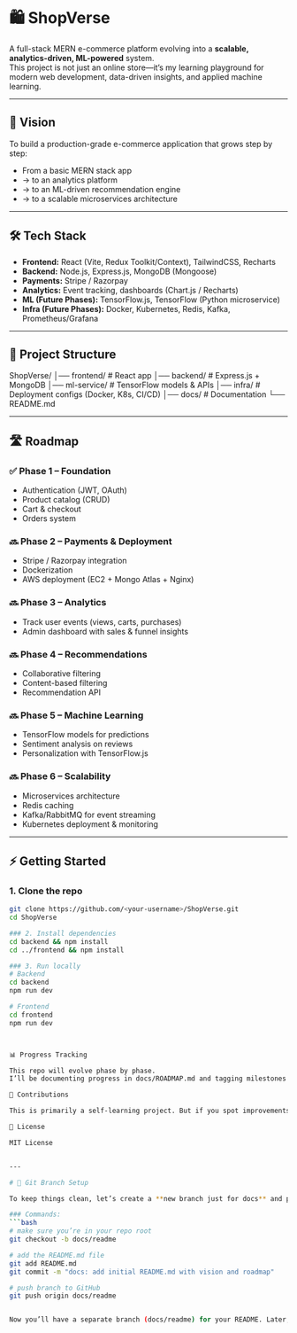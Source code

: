 # 🛍️ ShopVerse

A full-stack MERN e-commerce platform evolving into a **scalable, analytics-driven, ML-powered** system.  
This project is not just an online store—it’s my learning playground for modern web development, data-driven insights, and applied machine learning.

---

## 🚀 Vision
To build a production-grade e-commerce application that grows step by step:
- From a basic MERN stack app
- → to an analytics platform
- → to an ML-driven recommendation engine
- → to a scalable microservices architecture

---

## 🛠️ Tech Stack
- **Frontend:** React (Vite, Redux Toolkit/Context), TailwindCSS, Recharts
- **Backend:** Node.js, Express.js, MongoDB (Mongoose)
- **Payments:** Stripe / Razorpay
- **Analytics:** Event tracking, dashboards (Chart.js / Recharts)
- **ML (Future Phases):** TensorFlow.js, TensorFlow (Python microservice)
- **Infra (Future Phases):** Docker, Kubernetes, Redis, Kafka, Prometheus/Grafana

---

## 📂 Project Structure
ShopVerse/
│── frontend/ # React app
│── backend/ # Express.js + MongoDB
│── ml-service/ # TensorFlow models & APIs
│── infra/ # Deployment configs (Docker, K8s, CI/CD)
│── docs/ # Documentation
└── README.md




---

## 🛣️ Roadmap

### ✅ Phase 1 – Foundation
- Authentication (JWT, OAuth)
- Product catalog (CRUD)
- Cart & checkout
- Orders system

### 🔜 Phase 2 – Payments & Deployment
- Stripe / Razorpay integration
- Dockerization
- AWS deployment (EC2 + Mongo Atlas + Nginx)

### 🔜 Phase 3 – Analytics
- Track user events (views, carts, purchases)
- Admin dashboard with sales & funnel insights

### 🔜 Phase 4 – Recommendations
- Collaborative filtering
- Content-based filtering
- Recommendation API

### 🔜 Phase 5 – Machine Learning
- TensorFlow models for predictions
- Sentiment analysis on reviews
- Personalization with TensorFlow.js

### 🔜 Phase 6 – Scalability
- Microservices architecture
- Redis caching
- Kafka/RabbitMQ for event streaming
- Kubernetes deployment & monitoring

---

## ⚡ Getting Started

### 1. Clone the repo
```bash
git clone https://github.com/<your-username>/ShopVerse.git
cd ShopVerse

### 2. Install dependencies
cd backend && npm install
cd ../frontend && npm install

### 3. Run locally
# Backend
cd backend
npm run dev

# Frontend
cd frontend
npm run dev



📊 Progress Tracking

This repo will evolve phase by phase.
I’ll be documenting progress in docs/ROADMAP.md and tagging milestones in Git.

🤝 Contributions

This is primarily a self-learning project. But if you spot improvements, feel free to fork & PR!

📜 License

MIT License


---

# 🌿 Git Branch Setup  

To keep things clean, let’s create a **new branch just for docs** and push it to GitHub.  

### Commands:
```bash
# make sure you’re in your repo root
git checkout -b docs/readme

# add the README.md file
git add README.md
git commit -m "docs: add initial README.md with vision and roadmap"

# push branch to GitHub
git push origin docs/readme


Now you’ll have a separate branch (docs/readme) for your README. Later, you can merge it into main via PR.
